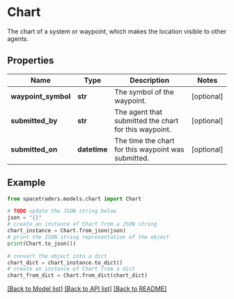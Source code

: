 # Chart

The chart of a system or waypoint, which makes the location visible to other agents.

## Properties

Name | Type | Description | Notes
------------ | ------------- | ------------- | -------------
**waypoint_symbol** | **str** | The symbol of the waypoint. | [optional] 
**submitted_by** | **str** | The agent that submitted the chart for this waypoint. | [optional] 
**submitted_on** | **datetime** | The time the chart for this waypoint was submitted. | [optional] 

## Example

```python
from spacetraders.models.chart import Chart

# TODO update the JSON string below
json = "{}"
# create an instance of Chart from a JSON string
chart_instance = Chart.from_json(json)
# print the JSON string representation of the object
print(Chart.to_json())

# convert the object into a dict
chart_dict = chart_instance.to_dict()
# create an instance of Chart from a dict
chart_from_dict = Chart.from_dict(chart_dict)
```
[[Back to Model list]](../README.md#documentation-for-models) [[Back to API list]](../README.md#documentation-for-api-endpoints) [[Back to README]](../README.md)


